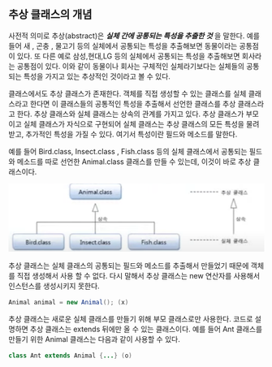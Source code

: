 ## 추상 클래스의 개념

사전적 의미로 추상(abstract)은 __*실체 간에 공통되는 특성을 추출한 것*__ 
을 말한다.
예를 들어 새 , 곤충 , 물고기 등의 실체에서 공통되는 특성을 추출해보면
동물이라는 공통점이 있다. 또 다른 예로 삼성,현대,LG 등의 실체에서
공통되는 특성을 추출해보면 회사라는 공통점이 있다. 이와 같이 동물이나 회사는
구체적인 실체라기보다는 실체들의 공통되는 특성을 가지고 있는 추상적인 것이라고 볼 수 있다.


클래스에서도 추상 클래스가 존재한다. 객체를 직접 생성할 수 있는 클래스를
실체 클래스라고 한다면 이 클래스들의 공통적인 특성을 추출해서 선언한
클래스를 추상 클래스라고 한다. 추상 클래스와 실체 클래스는 상속의 관계를
가지고 있다. 추상 클래스가 부모이고 실체 클래스가 자식으로 구현되어
실체 클래스는 추상 클래스의 모든 특성을 물려받고, 추가적인 특성을 가질 수 있다.
여기서 특성이란 필드와 메소드를 말한다.

예를 들어 Bird.class, Insect.class , Fish.class 등의 실체 클래스에서
공통되는 필드와 메소드를 따로 선언한 Animal.class 클래스를 만들 수 있는데,
이것이 바로 추상 클래스이다.

![img.png](img.png)

추상 클래스는 실체 클래스의 공통되는 필드와 메소드를 추출해서 만들었기 때문에
객체를 직접 생성해서 사용 할 수 없다. 다시 말해서
추상 클래스는 new 연산자를 사용해서 인스턴스를 생성시키지 못한다.

```java
Animal animal = new Animal(); (x)
```



추상 클래스는 새로운 실체 클래스를 만들기 위해 부모 클래스로만 사용한다.
코드로 설명하면 추상 클래스는 extends 뒤에만 올 수 있는 클래스이다. 예를 들어
Ant 클래스를 만들기 위한 Animal 클래스는 다음과 같이 사용할 수 있다.

```java
class Ant extends Animal {...} (o)
```


